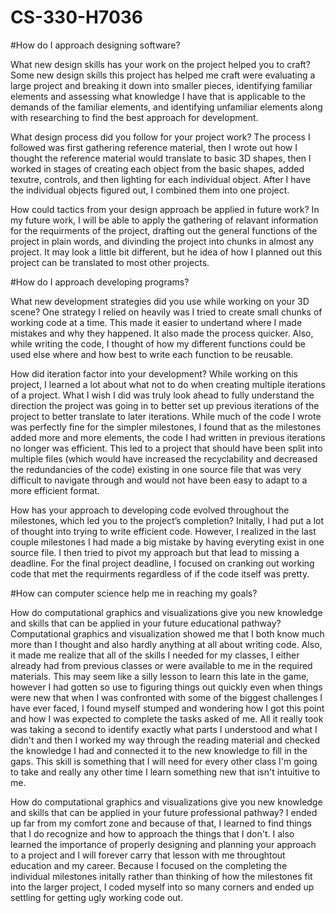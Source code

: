 # CS-330-H7036

#How do I approach designing software?

  What new design skills has your work on the project helped you to craft?
  Some new design skills this project has helped me craft were evaluating a large project and breaking it down into smaller pieces, identifying familiar elements and assessing what knowledge I have that is applicable to the demands of the familiar elements, and identifying unfamiliar elements along with researching to find the best approach for development.
  
  What design process did you follow for your project work?
    The process I followed was first gathering reference material, then I wrote out how I thought the reference material would translate to basic 3D shapes, then I worked in stages of creating each object from the basic shapes, added texutre, controls, and then lighting for each individual object. After I have the individual objects figured out, I combined them into one project.
  
  How could tactics from your design approach be applied in future work?
    In my future work, I will be able to apply the gathering of relavant information for the requirments of the project, drafting out the general functions of the project in plain words, and divinding the project into chunks in almost any project. It may look a little bit different, but he idea of how I planned out this project can be translated to most other projects.
  
#How do I approach developing programs?

  What new development strategies did you use while working on your 3D scene?
    One strategy I relied on heavily was I tried to create small chunks of working code at a time. This made it easier to undertand where I made mistakes and why they happened. It also made the process quicker. Also, while writing the code, I thought of how my different functions could be used else where and how best to write each function to be reusable.
    
  How did iteration factor into your development?
    While working on this project, I learned a lot about what not to do when creating multiple iterations of a project. What I wish I did was truly look ahead to fully understand the direction the project was going in to better set up previous iterations of the project to better translate to later iterations. While much of the code I wrote was perfectly fine for the simpler milestones, I found that as the milestones added more and more elements, the code I had written in previous iterations no longer was efficient. This led to a project that should have been split into multiple files (which would have increased the recyclability and decreased the redundancies of the code) existing in one source file that was very difficult to navigate through and would not have been easy to adapt to a more efficient format.
    
  How has your approach to developing code evolved throughout the milestones, which led you to the project’s completion?
    Initally, I had put a lot of thought into trying to write efficient code. However, I realized in the last couple milestones I had made a big mistake by having everyting exist in one source file. I then tried to pivot my approach but that lead to missing a deadline. For the final project deadline, I focused on cranking out working code that met the requirments regardless of if the code itself was pretty.
  
#How can computer science help me in reaching my goals?

  How do computational graphics and visualizations give you new knowledge and skills that can be applied in your future           educational pathway?
  Computational graphics and visualization showed me that I both know much more than I thought and also hardly anything at all about writing code. Also, it made me realize that all of the skills I needed for my classes, I either already had from previous classes or were available to me in the required materials. This may seem like a silly lesson to learn this late in the game, however I had gotten so use to figuring things out quickly even when things were new that when I was confronted with some of the biggest challenges I have ever faced, I found myself stumped and wondering how I got this point and how I was expected to complete the tasks asked of me. All it really took was taking a second to identify exactly what parts I understood and what I didn't and then I worked my way through the reading material and checked the knowledge I had and connected it to the new knowledge to fill in the gaps. This skill is something that I will need for every other class I'm going to take and really any other time I learn something new that isn't intuitive to me.
    
  How do computational graphics and visualizations give you new knowledge and skills that can be applied in your future   professional pathway?
  I ended up far from my comfort zone and because of that, I learned to find things that I do recognize and how to approach the things that I don't. I also learned the importance of properly designing and planning your approach to a project and I will forever carry that lesson with me throughtout education and my career. Because I focused on the completing the individual milestones initally rather than thinking of how the milestones fit into the larger project, I coded myself into so many corners and ended up settling for getting ugly working code out. 
